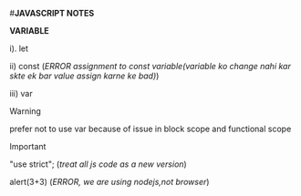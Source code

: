 #**JAVASCRIPT NOTES**

**VARIABLE**

i). let

ii) const           (*ERROR assignment to const variable(variable ko change nahi kar skte ek bar value assign karne ke bad)*)

iii) var    
> [!WARNING]
>prefer not to use var because of issue in block scope and functional scope

>[!IMPORTANT]
>
>"use strict";  (*treat all js code as a new version*)
>
> alert(3+3)     (*ERROR, we are using nodejs,not browser*)
